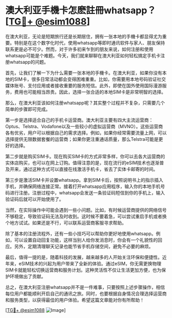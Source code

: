 # 澳大利亚手機卡怎麽註冊whatsapp？[[TG💪+ @esim1088](https://t.me/s/esim1088)]

在澳大利亚，无论是短期旅行还是长期居住，拥有一张本地的手機卡都显得尤为重要。特别是在这个数字化时代，使用whatsapp等即时通讯软件与家人、朋友保持联系更是必不可少。然而，对于许多初来乍到的朋友来说，如何注册和使用whatsapp可能是个难题。今天，我们就来聊聊在澳大利亚如何轻松搞定手机卡注册whatsapp的问题。

首先，让我们了解一下为什么需要一张本地的手機卡。在澳大利亚，如果你没有本地的SIM卡，很多日常活动都会变得困难重重。比如，你需要用本地号码验证社交媒体账号、支付应用或者接收重要的服务短信。此外，即使在国外使用国际漫游服务，费用也可能相当昂贵。因此，选择一张合适的本地SIM卡是非常明智的选择。

那么，在澳大利亚该如何注册whatsapp呢？其实整个过程并不复杂，只需要几个简单的步骤即可完成。

第一步是选择适合自己的手机卡运营商。澳大利亚主要有四大主流运营商：Optus、Telstra、Vodafone以及一些较小的虚拟运营商（MVNO）。这些运营商各有优劣，用户可以根据自己的需求选择。例如，如果你经常需要流量上网，可以选择提供无限数据套餐的运营商；如果你更注重通话质量，那么Telstra可能是更好的选择。

第二步就是购买SIM卡。现在购买SIM卡的方式非常多样，你可以去各大运营商的实体店购买，也可以在网上订购。值得注意的是，现在流行的eSIM技术也逐渐普及开来，通过这种方式可以直接在线激活手机卡，省去了实体卡邮寄的时间。

第三步是激活SIM卡并设置whatsapp。拿到SIM卡后，按照说明书上的指示插入手机，并确保网络连接正常。接着打开whatsapp应用程序，输入你的本地手机号码进行注册。注册过程中，whatsapp会发送一条验证码短信到你的手机上，输入验证码后就可以开始使用了。

当然，在实际操作中可能会遇到一些小问题。比如，有时候运营商提供的网络信号不够稳定，导致验证码无法及时收到。这时候不要着急，可以尝试重启手机或者换个地方试试。如果还是不行，可以联系运营商客服寻求帮助。

除了基本的注册流程外，还有一些小技巧可以帮助你更好地使用whatsapp。例如，可以设置自动回复功能，这样当别人给你发消息时，你会有一个礼貌性的回应。另外，定期清理聊天记录也能节省手机存储空间，避免不必要的麻烦。

最后，值得一提的是，随着科技的发展，越来越多的人开始关注环保和便捷性。近年来，eSIM技术的兴起为用户带来了全新的体验。通过eSIM，你无需更换物理SIM卡就能轻松切换运营商和服务计划。这种灵活性不仅让生活更加方便，也为保护环境做出了贡献。

总之，在澳大利亚注册whatsapp并不是一件难事，只要按照上述步骤操作，相信每位用户都能顺利开启自己的通讯之旅。同时，也要根据自身情况合理选择运营商和服务类型，以获得最佳的用户体验。希望这篇文章能对你有所帮助！

[[TG💪+ @esim1088](https://t.me/s/esim1088) ![Image](https://i.postimg.cc/4NQfJmqS/Snipaste-2025-05-13-00-14-12.png)]